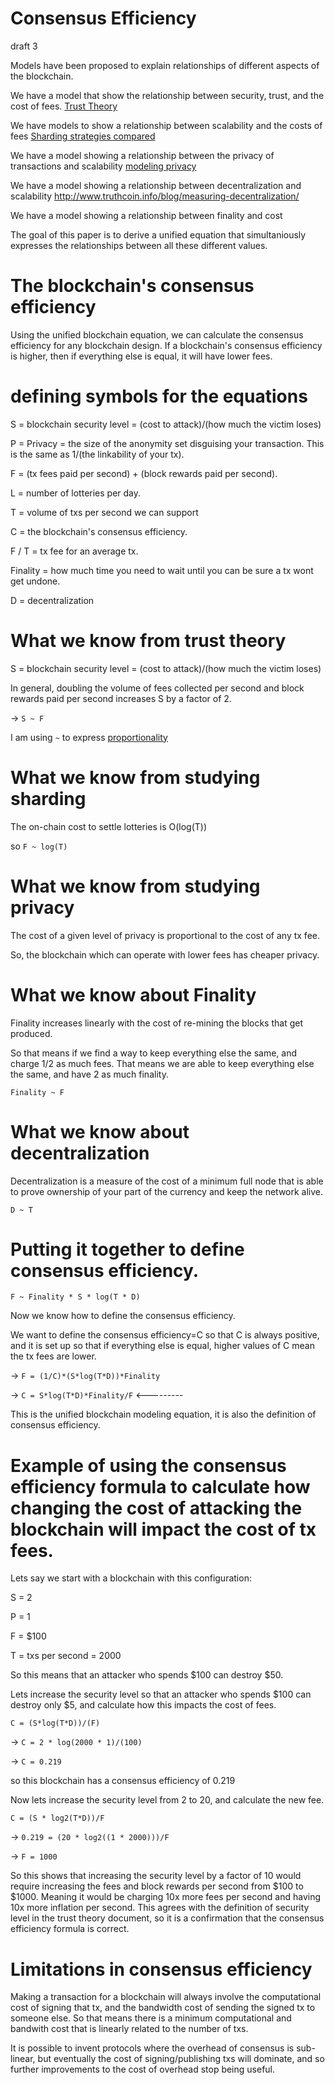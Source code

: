 Consensus Efficiency
========
draft 3

Models have been proposed to explain relationships of different aspects of the blockchain.

We have a model that show the relationship between security, trust, and the cost of fees. [Trust Theory](basics/trust_theory.md)

We have models to show a relationship between scalability and the costs of fees [Sharding strategies compared](other_blockchains/sharding.md)

We have a model showing a relationship between the privacy of transactions and scalability [modeling privacy](design/privacy.md)

We have a model showing a relationship between decentralization and scalability http://www.truthcoin.info/blog/measuring-decentralization/

We have a model showing a relationship between finality and cost

The goal of this paper is to derive a unified equation that simultaniously expresses the relationships between all these different values.

The blockchain's consensus efficiency
========

Using the unified blockchain equation, we can calculate the consensus efficiency for any blockchain design.
If a blockchain's consensus efficiency is higher, then if everything else is equal, it will have lower fees.

defining symbols for the equations
========

S = blockchain security level = (cost to attack)/(how much the victim loses)

P = Privacy = the size of the anonymity set disguising your transaction. This is the same as 1/(the linkability of your tx).

F = (tx fees paid per second) + (block rewards paid per second).

L = number of lotteries per day.

T = volume of txs per second we can support

C = the blockchain's consensus efficiency.

F / T = tx fee for an average tx.

Finality = how much time you need to wait until you can be sure a tx wont get undone.

D = decentralization

What we know from trust theory
===========

S = blockchain security level = (cost to attack)/(how much the victim loses)

In general, doubling the volume of fees collected per second and block rewards paid per second increases S by a factor of 2.

-> `S ~ F`

I am using `~` to express [proportionality](https://en.wikipedia.org/wiki/Proportionality_(mathematics))

What we know from studying sharding
==========


The on-chain cost to settle lotteries is O(log(T))

so `F ~ log(T)`

<!-----

`T ~ V * L`

`V ~ T / L`

`F ~ L * (log(T/L))`

-> `F ~ sqrt(T*L)`
------>


What we know from studying privacy
=========

The cost of a given level of privacy is proportional to the cost of any tx fee.

So, the blockchain which can operate with lower fees has cheaper privacy.

What we know about Finality
=========

Finality increases linearly with the cost of re-mining the blocks that get produced.

So that means if we find a way to keep everything else the same, and charge 1/2 as much fees. That means we are able to keep everything else the same, and have 2 as much finality.

`Finality ~ F`

What we know about decentralization
=========

Decentralization is a measure of the cost of a minimum full node that is able to prove ownership of your part of the currency and keep the network alive.

`D ~ T`

<!-------
`1 ~ D * T`
------->

Putting it together to define consensus efficiency.
=========

`F ~ Finality * S * log(T * D)`

Now we know how to define the consensus efficiency.

We want to define the consensus efficiency=C so that C is always positive, and it is set up so that if everything else is equal, higher values of C mean the tx fees are lower.

-> `F = (1/C)*(S*log(T*D))*Finality`

-> `C = S*log(T*D)*Finality/F` <---------

This is the unified blockchain modeling equation, it is also the definition of consensus efficiency.

Example of using the consensus efficiency formula to calculate how changing the cost of attacking the blockchain will impact the cost of tx fees.
==========

Lets say we start with a blockchain with this configuration:

S = 2

P = 1

F = $100

T = txs per second = 2000

So this means that an attacker who spends $100 can destroy $50.

Lets increase the security level so that an attacker who spends $100 can destroy only $5, and calculate how this impacts the cost of fees.

`C = (S*log(T*D))/(F)`

-> `C = 2 * log(2000 * 1)/(100)`

-> `C = 0.219`

so this blockchain has a consensus efficiency of 0.219

Now lets increase the security level from 2 to 20, and calculate the new fee.

`C = (S * log2(T*D))/F`

-> `0.219 = (20 * log2((1 * 2000)))/F`

-> `F = 1000`

So this shows that increasing the security level by a factor of 10 would require increasing the fees and block rewards per second from $100 to $1000. 
Meaning it would be charging 10x more fees per second and having 10x more inflation per second.
This agrees with the definition of security level in the trust theory document, so it is a confirmation that the consensus efficiency formula is correct.



Limitations in consensus efficiency
==================

Making a transaction for a blockchain will always involve the computational cost of signing that tx, and the bandwidth cost of sending the signed tx to someone else.
So that means there is a minimum computational and bandwith cost that is linearly related to the number of txs.

It is possible to invent protocols where the overhead of consensus is sub-linear, but eventually the cost of signing/publishing txs will dominate, and so further improvements to the cost of overhead stop being useful.